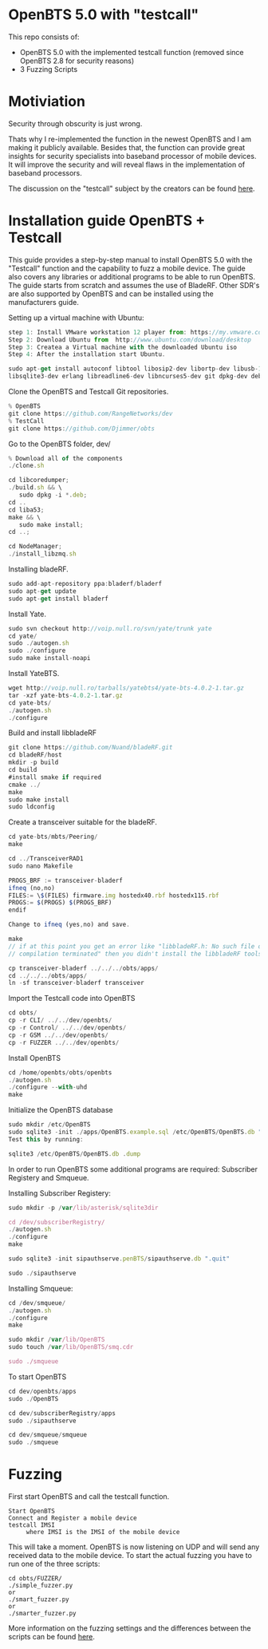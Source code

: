 # OpenBTS 5.0 with "testcall"

This repo consists of:

 * OpenBTS 5.0 with the implemented testcall function (removed since OpenBTS 2.8 for security reasons)
 * 3 Fuzzing Scripts


# Motiviation
Security through obscurity is just wrong. 

Thats why I re-implemented the function in the newest OpenBTS and I am making it publicly available. Besides that, the function can provide great insights for security specialists into baseband processor of mobile devices. It will improve the security and will reveal flaws in the implementation of baseband processors. 

The discussion on the "testcall" subject by the creators can be found [here](http://sourceforge.net/p/openbts/mailman/openbts-discuss/thread/026f01ce30e8%24bf12f680%243d38e380%24%40schmid.xxx/#msg30679550).


# Installation guide OpenBTS + Testcall
This guide provides a step-by-step manual to install OpenBTS 5.0 with the "Testcall"  function and the capability to fuzz a mobile device. The guide also covers any libraries or additional programs to be able to run OpenBTS. The guide starts from scratch and assumes the use of BladeRF. Other SDR's are also supported by OpenBTS and can be installed using the manufacturers guide.

Setting up a virtual machine with Ubuntu:
```javascript
step 1: Install VMware workstation 12 player from: https://my.vmware.com/web/vmware/free#desktop_end_user_computing/vmware_workstation_player/12_0
Step 2: Download Ubuntu from  http://www.ubuntu.com/download/desktop
Step 3: Createa a Virtual machine with the downloaded Ubuntu iso
Step 4: After the installation start Ubuntu.
````

```javascript
sudo apt-get install autoconf libtool libosip2-dev libortp-dev libusb-1.0-0-dev g++ sqlite3 
libsqlite3-dev erlang libreadline6-dev libncurses5-dev git dpkg-dev debhelper libssl-dev
````


Clone the OpenBTS and Testcall Git repositories.
```javascript
% OpenBTS
git clone https://github.com/RangeNetworks/dev
% TestCall
git clone https://github.com/Djimmer/obts
````


Go to the OpenBTS folder, dev/
```javascript
% Download all of the components
./clone.sh

cd libcoredumper;
./build.sh && \
   sudo dpkg -i *.deb;
cd ..
cd liba53;
make && \
   sudo make install;
cd ..;

cd NodeManager;
./install_libzmq.sh 
````

Installing bladeRF.
```javascript
sudo add-apt-repository ppa:bladerf/bladerf
sudo apt-get update
sudo apt-get install bladerf
````

Install Yate.
```javascript
sudo svn checkout http://voip.null.ro/svn/yate/trunk yate
cd yate/
sudo ./autogen.sh
sudo ./configure
sudo make install-noapi
````

Install YateBTS.
```javascript
wget http://voip.null.ro/tarballs/yatebts4/yate-bts-4.0.2-1.tar.gz
tar -xzf yate-bts-4.0.2-1.tar.gz
cd yate-bts/
./autogen.sh
./configure
````
Build and install libbladeRF
```javascript
git clone https://github.com/Nuand/bladeRF.git
cd bladeRF/host
mkdir -p build
cd build
#install smake if required
cmake ../
make
sudo make install
sudo ldconfig
````

Create a transceiver suitable for the bladeRF.
```javascript
cd yate-bts/mbts/Peering/
make

cd ../TransceiverRAD1
sudo nano Makefile

PROGS_BRF := transceiver-bladerf
ifneq (no,no)
FILES:= \$(FILES) firmware.img hostedx40.rbf hostedx115.rbf
PROGS:= $(PROGS) $(PROGS_BRF)
endif

Change to ifneq (yes,no) and save.

make
// if at this point you get an error like "libbladeRF.h: No such file or directory 
// compilation terminated" then you didn't install the libbladeRF tools

cp transceiver-bladerf ../../../obts/apps/
cd ../../../obts/apps/
ln -sf transceiver-bladerf transceiver
````

Import the Testcall code into OpenBTS
```javascript
cd obts/
cp -r CLI/ ../../dev/openbts/
cp -r Control/ ../../dev/openbts/
cp -r GSM ../../dev/openbts/
cp -r FUZZER ../../dev/openbts/
````


Install OpenBTS
```javascript
cd /home/openbts/obts/openbts
./autogen.sh
./configure --with-uhd
make
````

Initialize the OpenBTS database
```javascript
sudo mkdir /etc/OpenBTS
sudo sqlite3 -init ./apps/OpenBTS.example.sql /etc/OpenBTS/OpenBTS.db ".quit"
Test this by running:

sqlite3 /etc/OpenBTS/OpenBTS.db .dump
````

In order to run OpenBTS some additional programs are required: Subscriber Registery and Smqueue.

Installing Subscriber Registery:
```javascript
sudo mkdir -p /var/lib/asterisk/sqlite3dir

cd /dev/subscriberRegistry/
./autogen.sh
./configure
make

sudo sqlite3 -init sipauthserve.penBTS/sipauthserve.db ".quit"

sudo ./sipauthserve
````

Installing Smqueue:
```javascript
cd /dev/smqueue/
./autogen.sh
./configure
make

sudo mkdir /var/lib/OpenBTS
sudo touch /var/lib/OpenBTS/smq.cdr

sudo ./smqueue
````

To start OpenBTS
```javascript
cd dev/openbts/apps
sudo ./OpenBTS

cd dev/subscriberRegistry/apps
sudo ./sipauthserve

cd dev/smqueue/smqueue
sudo ./smqueue
````
# Fuzzing
First start OpenBTS and call the testcall function.
````
Start OpenBTS
Connect and Register a mobile device
testcall IMSI 
     where IMSI is the IMSI of the mobile device
````

This will take a moment. OpenBTS is now listening on UDP and will send any received data to the mobile device.
To start the actual fuzzing you have to run one of the three scripts:
````
cd obts/FUZZER/
./simple_fuzzer.py
or
./smart_fuzzer.py
or
./smarter_fuzzer.py
````

More information on the fuzzing settings and the differences between the scripts can be found [here](www.google.com).

